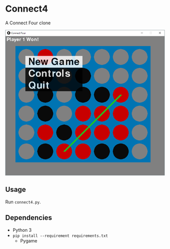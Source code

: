 Connect4
========
A Connect Four clone

![Screenshot](Screenshot.png)

Usage
-----
Run `connect4.py`.

Dependencies
------------
* Python 3
* `pip install --requirement requirements.txt`
    * Pygame
